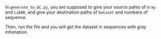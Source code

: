 In `generate_to_DC.py`, you are supposed to give your source pahts of `Gray` and `LiDAR`, and give your destination paths of `Dataset` and numbers of sequence. 

Then, run the file and you will get the dataset in sequences with gray infomation.